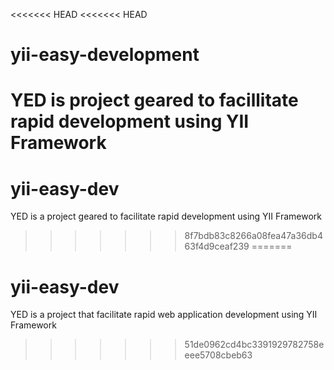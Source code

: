 <<<<<<< HEAD
<<<<<<< HEAD
# yii-easy-development
YED is project geared to facillitate rapid development using YII Framework
=======
# yii-easy-dev
YED is a project geared to facilitate rapid development using YII Framework
>>>>>>> 8f7bdb83c8266a08fea47a36db463f4d9ceaf239
=======
# yii-easy-dev
YED is a project that facilitate rapid web application development using YII Framework
>>>>>>> 51de0962cd4bc3391929782758eeee5708cbeb63
